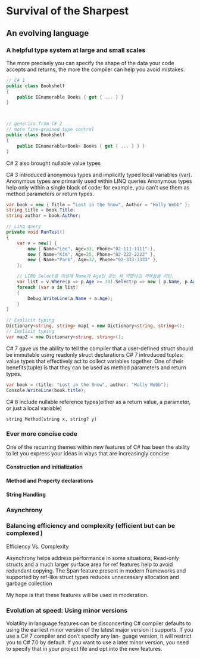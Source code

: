 # Survival of the Sharpest

## An evolving language

### A helpful type system at large and small scales

The more precisely you can specify the shape of the data your code accepts and returns, the more the compiler can help you avoid mistakes.

```csharp
// C# 1 
public class Bookshelf
{
    public IEnumerable Books { get { ... } }
}



// generics from C# 2
// more fine-grained type control
public class Bookshelf
{
    public IEnumerable<Book> Books { get { ... } } }
}
```

C# 2 also brought nullable value types


C# 3 introduced anonymous types and implicitly typed local variables (var).
Anonymous types are primarily used within LINQ queries
Anonymous types help only within a single block of code; for example, you can’t use them as method parameters or return types. 

```csharp
var book = new { Title = "Lost in the Snow", Author = "Holly Webb" };
string title = book.Title;
string author = book.Author;
```

```csharp
// Linq query
private void RunTest()
{
    var v = new[] {
        new { Name="Lee", Age=33, Phone="02-111-1111" },
        new { Name="Kim", Age=25, Phone="02-222-2222" },
        new { Name="Park", Age=37, Phone="02-333-3333" },
    };

    // LINQ Select를 이용해 Name과 Age만 갖는 새 익명타입 객체들을 리턴.
    var list = v.Where(p => p.Age >= 30).Select(p => new { p.Name, p.Age });
    foreach (var a in list)
    {
        Debug.WriteLine(a.Name + a.Age);
    }
}
```

```csharp
// Explicit typing
Dictionary<string, string> map1 = new Dictionary<string, string>();
// Implicit typing
var map2 = new Dictionary<string, string>();
```

C# 7 gave us the ability to tell the compiler that a user-defined struct should be immutable using readonly struct declarations
C# 7 introduced tuples: value types that effectively act to collect variables together.
One of their benefits(tuple) is that they can be used as method parameters and return types. 

```csharp
var book = (title: "Lost in the Snow", author: "Holly Webb");
Console.WriteLine(book.title);
```

 C# 8 include nullable reference types(either as a return value, a parameter, or just a local variable)
 
 ```charp
string Method(string x, string? y)
```


### Ever more concise code
One of the recurring themes within new features of C# has been the ability to let you express your ideas in ways that are increasingly concise

#### Construction and initialization

#### Method and Property declarations
#### String Handling


### Asynchrony


### Balancing efficiency and complexity (efficient but can be complexed )
Efficiency Vs. Complexity

Asynchrony helps address performance in some situations,
Read-only structs and a much larger surface area for ref features help to avoid redundant copying. 
The Span<T> feature present in modern frameworks and supported by ref-like struct types reduces unnecessary allocation and garbage collection

My hope is that these features will be used in moderation.

### Evolution at speed: Using minor versions
Volatility in language features can be disconcerting
C# compiler defaults to using the earliest minor version of the latest major version it supports. If you use a C# 7 compiler and don’t specify any lan- guage version, it will restrict you to C# 7.0 by default. If you want to use a later minor version, you need to specify that in your project file and opt into the new features.



